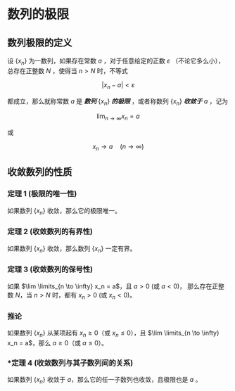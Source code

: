 # 数列的极限

## 数列极限的定义

设 $\{x_n\}$ 为一数列，如果存在常数 $a$ ，对于任意给定的正数 $\varepsilon$ （不论它多么小），总存在正整数 $N$ ，使得当 $n > N$ 时，不等式

$$
|x_n - a| < \varepsilon
$$

都成立，那么就称常数 $a$ 是 ***数列*** $\{x_n\}$ ***的极限*** ，或者称数列 $\{x_n\}$ ***收敛于*** $a$ ，记为

$$
\lim_{{n \to \infty}} x_n = a
$$

或

$$
x_n \to a \quad (n \to \infty)
$$

## 收敛数列的性质

### 定理 1 (极限的唯一性)

如果数列 $\{x_n\}$ 收敛，那么它的极限唯一。

### 定理 2 (收敛数列的有界性)

如果数列 $\{x_n\}$ 收敛，那么数列 $\{x_n\}$ 一定有界。

### 定理 3 (收敛数列的保号性)

如果 $\lim \limits_{n \to \infty} x_n = a$，且 $a > 0$ (或 $a < 0$)，
那么存在正整数 $N$，当 $n > N$ 时，都有 $x_n > 0$ (或 $x_n < 0$)。

### 推论

如果数列 $\{x_n\}$ 从某项起有 $x_n \geq 0$（或 $x_n \leq 0$），且 $\lim \limits_{n \to \infty} x_n = a$，那么 $a \geq 0$（或 $a \leq 0$）。

### *定理 4 (收敛数列与其子数列间的关系)

如果数列 $\{x_n\}$ 收敛于 $a$，那么它的任一子数列也收敛，且极限也是 $a$ 。

